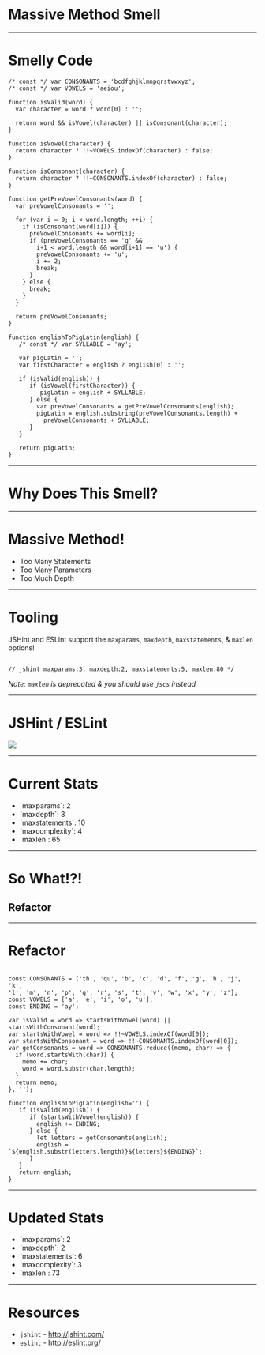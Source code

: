 # Massive Method Smell

------

# Smelly Code

```
/* const */ var CONSONANTS = 'bcdfghjklmnpqrstvwxyz';
/* const */ var VOWELS = 'aeiou';

function isValid(word) {
  var character = word ? word[0] : '';

  return word && isVowel(character) || isConsonant(character);
}

function isVowel(character) {
  return character ? !!~VOWELS.indexOf(character) : false;
}

function isConsonant(character) {
  return character ? !!~CONSONANTS.indexOf(character) : false;
}

function getPreVowelConsonants(word) {
  var preVowelConsonants = '';

  for (var i = 0; i < word.length; ++i) {
    if (isConsonant(word[i])) {
      preVowelConsonants += word[i];
      if (preVowelConsonants == 'q' &&
        i+1 < word.length && word[i+1] == 'u') {
        preVowelConsonants += 'u';
        i += 2;
        break;
      }
    } else {
      break;
    }
  }

  return preVowelConsonants;
}

function englishToPigLatin(english) {
   /* const */ var SYLLABLE = 'ay';

   var pigLatin = '';
   var firstCharacter = english ? english[0] : '';

   if (isValid(english)) {
      if (isVowel(firstCharacter)) {
         pigLatin = english + SYLLABLE;
      } else {
        var preVowelConsonants = getPreVowelConsonants(english);
        pigLatin = english.substring(preVowelConsonants.length) +
          preVowelConsonants + SYLLABLE;
      }
   }

   return pigLatin;
}
```

------

# Why Does This Smell?

------

# Massive Method!

* Too Many Statements <!-- .element class="fragment" -->
* Too Many Parameters <!-- .element class="fragment" -->
* Too Much Depth <!-- .element class="fragment" -->

------

# Tooling

JSHint and ESLint support the `maxparams`, `maxdepth`, `maxstatements`, & `maxlen` options!

<pre><code data-trim data-lang="javascript">
// jshint maxparams:3, maxdepth:2, maxstatements:5, maxlen:80 */
</code></pre><!-- .element class="fragment" -->

<!-- .element class="fragment" -->
_Note: `maxlen` is deprecated & you should use `jscs` instead_

------

# JSHint / ESLint

![](./img/jshint-max.png)

------

# Current Stats

* <!-- .element class="fragment" --> `maxparams`: 2
* <!-- .element class="fragment" --> `maxdepth`: 3
* <!-- .element class="fragment" --> `maxstatements`: 10
* <!-- .element class="fragment" --> `maxcomplexity`: 4
* <!-- .element class="fragment" --> `maxlen`: 65

------

# So What!?!

## Refactor <!-- .element class="fragment" -->

------

# Refactor

<!-- /* jshint maxparams:3, maxdepth:2, maxstatements:5, maxcomplexity:6, maxlen:80, esnext:true */ -->
<pre><code data-trim data-lang="javascript">
const CONSONANTS = ['th', 'qu', 'b', 'c', 'd', 'f', 'g', 'h', 'j', 'k',
'l', 'm', 'n', 'p', 'q', 'r', 's', 't', 'v', 'w', 'x', 'y', 'z'];
const VOWELS = ['a', 'e', 'i', 'o', 'u'];
const ENDING = 'ay';

var isValid = word => startsWithVowel(word) || startsWithConsonant(word);
var startsWithVowel = word => !!~VOWELS.indexOf(word[0]);
var startsWithConsonant = word => !!~CONSONANTS.indexOf(word[0]);
var getConsonants = word => CONSONANTS.reduce((memo, char) => {
  if (word.startsWith(char)) {
    memo += char;
    word = word.substr(char.length);
  }
  return memo;
}, '');

function englishToPigLatin(english='') {
   if (isValid(english)) {
      if (startsWithVowel(english)) {
        english += ENDING;
      } else {
        let letters = getConsonants(english);
        english = `${english.substr(letters.length)}${letters}${ENDING}`;
      }
   }
   return english;
}
</code></pre>

------

# Updated Stats

* <!-- .element class="fragment highlight-blue" --> `maxparams`: 2
* <!-- .element class="fragment highlight-green" --> `maxdepth`: 2
* <!-- .element class="fragment highlight-green" --> `maxstatements`: 6
* <!-- .element class="fragment highlight-green" --> `maxcomplexity`: 3
* <!-- .element class="fragment highlight-red" --> `maxlen`: 73

------

# Resources

* `jshint` - http://jshint.com/
* `eslint` - http://eslint.org/

